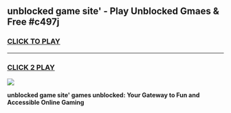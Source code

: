 
## unblocked game site' - Play Unblocked Gmaes & Free #c497j
<h3>
<a href="https://news.freeplayer.one?title=unblocked_game_site'&ref=24F">CLICK TO PLAY</a></h3>
<hr>

<h3>
<a href="https://news.freeplayer.one?title=unblocked_game_site'&ref=24F">CLICK 2 PLAY</a>
  
</h3>

<a href="https://news.freeplayer.one?title=unblocked_game_site'&ref=24F/"><img src="https://clearcache.store/games.png"></a>


**unblocked game site' games unblocked: Your Gateway to Fun and Accessible Online Gaming**
